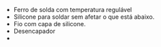 - Ferro de solda com temperatura regulável
- Silicone para soldar sem afetar o que está abaixo.
- Fio com capa de silicone.
- Desencapador
- 